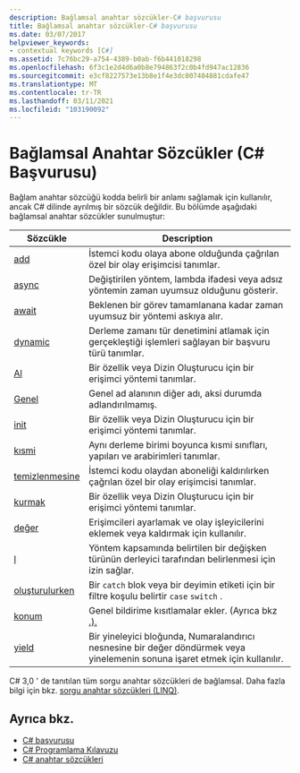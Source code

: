 ```yaml
---
description: Bağlamsal anahtar sözcükler-C# başvurusu
title: Bağlamsal anahtar sözcükler-C# başvurusu
ms.date: 03/07/2017
helpviewer_keywords:
- contextual keywords [C#]
ms.assetid: 7c76bc29-a754-4389-b0ab-f6b441018298
ms.openlocfilehash: 6f3c1e2d4d6a0b8e794863f2c0b4fd947ac12836
ms.sourcegitcommit: e3cf8227573e13b8e1f4e3dc007404881cdafe47
ms.translationtype: MT
ms.contentlocale: tr-TR
ms.lasthandoff: 03/11/2021
ms.locfileid: "103190092"
---
```

# <a name="contextual-keywords-c-reference"></a>Bağlamsal Anahtar Sözcükler (C# Başvurusu)

Bağlam anahtar sözcüğü kodda belirli bir anlamı sağlamak için kullanılır, ancak C# dilinde ayrılmış bir sözcük değildir. Bu bölümde aşağıdaki bağlamsal anahtar sözcükler sunulmuştur:  
  
|Sözcükle|Description|  
|-------------|-----------------|  
|[add](./add.md)|İstemci kodu olaya abone olduğunda çağrılan özel bir olay erişimcisi tanımlar.|  
|[async](./async.md)|Değiştirilen yöntem, lambda ifadesi veya adsız yöntemin zaman uyumsuz olduğunu gösterir.|  
|[await](../operators/await.md)|Beklenen bir görev tamamlanana kadar zaman uyumsuz bir yöntemi askıya alır.|  
|[dynamic](../builtin-types/reference-types.md)|Derleme zamanı tür denetimini atlamak için gerçekleştiği işlemleri sağlayan bir başvuru türü tanımlar.|  
|[Al](./get.md)|Bir özellik veya Dizin Oluşturucu için bir erişimci yöntemi tanımlar.|  
|[Genel](../operators/namespace-alias-qualifier.md)|Genel ad alanının diğer adı, aksi durumda adlandırılmamış.|  
|[init](./init.md)|Bir özellik veya Dizin Oluşturucu için bir erişimci yöntemi tanımlar.|  
|[kısmi](./partial-type.md)|Aynı derleme birimi boyunca kısmi sınıfları, yapıları ve arabirimleri tanımlar.|  
|[temizlenmesine](./remove.md)|İstemci kodu olaydan aboneliği kaldırılırken çağrılan özel bir olay erişimcisi tanımlar.|  
|[kurmak](./set.md)|Bir özellik veya Dizin Oluşturucu için bir erişimci yöntemi tanımlar.|  
|[değer](./value.md)|Erişimcileri ayarlamak ve olay işleyicilerini eklemek veya kaldırmak için kullanılır.|  
|[l](./var.md)|Yöntem kapsamında belirtilen bir değişken türünün derleyici tarafından belirlenmesi için izin sağlar.|  
|[oluşturulurken](when.md)|Bir `catch` blok veya bir deyimin etiketi için bir filtre koşulu belirtir `case` `switch` .|
|[konum](./where-generic-type-constraint.md)|Genel bildirime kısıtlamalar ekler. (Ayrıca bkz [.).](./where-clause.md)|  
|[yield](./yield.md)|Bir yineleyici bloğunda, Numaralandırıcı nesnesine bir değer döndürmek veya yinelemenin sonuna işaret etmek için kullanılır.|  
  
 C# 3,0 ' de tanıtılan tüm sorgu anahtar sözcükleri de bağlamsal. Daha fazla bilgi için bkz. [sorgu anahtar sözcükleri (LINQ)](./query-keywords.md).  
  
## <a name="see-also"></a>Ayrıca bkz.

- [C# başvurusu](../index.md)
- [C# Programlama Kılavuzu](../../programming-guide/index.md)
- [C# anahtar sözcükleri](./index.md)
